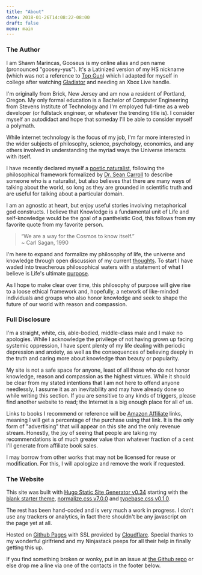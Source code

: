 ```yaml
---
title: "About"
date: 2018-01-26T14:08:22-08:00
draft: false
menu: main
---
```


### The Author

I am Shawn Marincas, Gooseus is my online alias and pen name (pronounced "goosey-yus").  It's a Latinized version of my HS nickname (which was not a reference to [Top Gun](https://en.wikipedia.org/wiki/Top_Gun)) which I adapted for myself in college after watching [Gladiator](https://en.wikipedia.org/wiki/Gladiator_(2000_film)) and needing an Xbox Live handle.

I'm originally from Brick, New Jersey and am now a resident of Portland, Oregon.  My only formal education is a Bachelor of Computer Engineering from Stevens Institute of Technology and I'm employed full-time as a web developer (or fullstack engineer, or whatever the trending title is).  I consider myself an autodidact and hope that someday I'll be able to consider myself a polymath.

While internet technology is the focus of my job, I'm far more interested in the wider subjects of philosophy, science, psychology, economics, and any others involved in understanding the myriad ways the Universe interacts with itself.

I have recently declared myself a [poetic naturalist](https://en.wikipedia.org/wiki/Poetic_naturalism), following the philosophical framework formalized by [Dr. Sean Carroll](https://en.wikipedia.org/wiki/Sean_M._Carroll) to describe someone who is a naturalist, but also believes that there are many ways of talking about the world, so long as they are grounded in scientific truth and are useful for talking about a particular domain.

I am an agnostic at heart, but enjoy useful stories involving metaphorical god constructs.  I believe that Knowledge is a fundamental unit of Life and self-knowledge would be the goal of a pantheistic God, this follows from my favorite quote from my favorite person.

> “We are a way for the Cosmos to know itself.”  
> ~ Carl Sagan, 1990

I'm here to expand and formalize my philosophy of life, the universe and knowledge through open discussion of my current [thoughts](/thoughts).  To start I have waded into treacherous philosophical waters with a statement of what I believe is Life's ultimate [purpose](/thoughts/a-purpose-for-life).

As I hope to make clear over time, this philosophy of purpose will give rise to a loose ethical framework and, hopefully, a network of like-minded individuals and groups who also honor knowledge and seek to shape the future of our world with reason and compassion.

### Full Disclosure

I'm a straight, white, cis, able-bodied, middle-class male and I make no apologies.  While I acknowledge the privilege of not having grown up facing systemic oppression, I have spent plenty of my life dealing with periodic depression and anxiety, as well as the consequences of believing deeply in the truth and caring more about knowledge than beauty or popularity.

My site is not a safe space for anyone, least of all those who do not honor knowledge, reason and compassion as the highest virtues.  While it should be clear from my stated intentions that I am not here to offend anyone needlessly, I assume it as an inevitability and may have already done so while writing this section.  If you are sensitive to any kinds of triggers, please find another website to read; the Internet is a big enough place for all of us.

Links to books I recommend or reference will be [Amazon Affiliate](https://affiliate-program.amazon.com/) links, meaning I will get a percentage of the purchase using that link.  It is the only form of "advertising" that will appear on this site and the only revenue stream.  Honestly, the joy of seeing that people are taking my recommendations is of much greater value than whatever fraction of a cent I'll generate from affiliate book sales.

I may borrow from other works that may not be licensed for reuse or modification.  For this, I will apologize and remove the work if requested.

### The Website

This site was built with [Hugo Static Site Generator v0.34](https://gohugo.com) starting with the [blank starter theme](https://github.com/vimux/blank/), [normalize.css v7.0.0](https://github.com/necolas/normalize.css) and [typebase.css v0.1.0](https://github.com/devinhunt/typebase.css).

The rest has been hand-coded and is very much a work in progress.  I don't use any trackers or analytics, in fact there shouldn't be any javascript on the page yet at all.

Hosted on [Github Pages](https://pages.github.com/) with SSL provided by [Cloudflare](https://www.cloudflare.com/).  Special thanks to my wonderful girlfriend and my Ninjastack peeps for all their help in finally getting this up.

If you find something broken or wonky, put in an issue at [the Github repo](https://github.com/Gooseus/gooseus.github.io) or else drop me a line via one of the contacts in the footer below.

